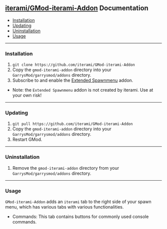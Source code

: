 [iterami/GMod-iterami-Addon](https://github.com/iterami/GMod-iterami-Addon) Documentation
-----------------------------------------------------------------------------------------

* [Installation](#installation)
* [Updating](#updating)
* [Uninstallation](#uninnstallation)
* [Usage](#usage)

---

### Installation

1. `git clone https://github.com/iterami/GMod-iterami-Addon`
2. Copy the `gmod-iterami-addon` directory into your `GarrysMod/garrysmod/addons` directory.
3. Subscribe to and enable the [Extended Spawnmenu](https://steamcommunity.com/sharedfiles/filedetails/?id=104603291) addon.
  * Note: the `Extended Spawnmenu` addon is not created by iterami. Use at your own risk!

---

### Updating


1. `git pull https://github.com/iterami/GMod-iterami-Addon`
2. Copy the `gmod-iterami-addon` directory into your `GarrysMod/garrysmod/addons` directory.
3. Restart GMod.

---

### Uninstallation

1. Remove the `gmod-iterami-addon` directory from your `GarrysMod/garrysmod/addons` directory.

---

### Usage

`GMod-iterami-Addon` adds an `iterami` tab to the right side of your spawn menu, which has various tabs with various functionalities.

* Commands: This tab contains buttons for commonly used console commands.
